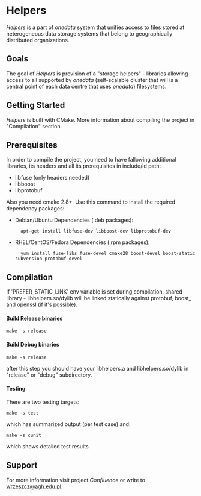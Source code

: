 Helpers
=======

*Helpers* is a part of *onedata* system that unifies access to files stored at heterogeneous data storage systems that belong
to geographically distributed organizations.

Goals
-----

The goal of *Helpers* is provision of a "storage helpers" - libraries allowing access to all supported by *onedata* 
(self-scalable cluster that will is a central point of each data centre that uses *onedata*) filesystems.

Getting Started
---------------
*Helpers* is built with CMake. More information about compiling the project in "Compilation" section.

Prerequisites
-------------

In order to compile the project, you need to have fallowing additional libraries, its headers and all its prerequisites
in include/ld path:

* libfuse (only headers needed)
* libboost
* libprotobuf

Also you need cmake 2.8+. Use this command to install the required dependency packages:

* Debian/Ubuntu Dependencies (.deb packages):

        apt-get install libfuse-dev libboost-dev libprotobuf-dev

* RHEL/CentOS/Fedora Dependencies (.rpm packages):

        yum install fuse-libs fuse-devel cmake28 boost-devel boost-static subversion protobuf-devel
        
Compilation
-----------

If 'PREFER_STATIC_LINK' env variable is set during compilation, shared library - libhelpers.so/dylib
will be linked statically against protobuf, boost_ and openssl (if it's possible).

#### Build Release binaries
    
    make -s release

#### Build Debug binaries
    
    make -s release
    
after this step you should have your libhelpers.a and libhelpers.so/dylib in "release" or "debug" subdirectory.
    

#### Testing
    
There are two testing targets:

    make -s test

which has summarized output (per test case) and:

    make -s cunit

which shows detailed test results. 
    
Support
-------
For more information visit project *Confluence* or write to <wrzeszcz@agh.edu.pl>.